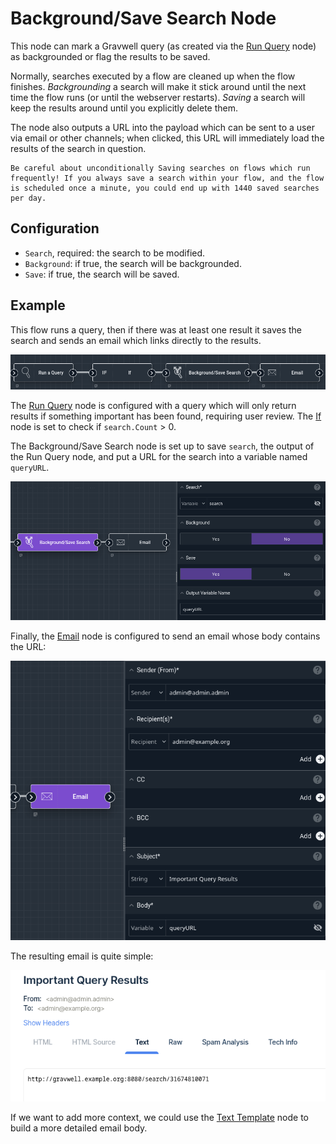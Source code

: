 # Background/Save Search Node

This node can mark a Gravwell query (as created via the [Run Query](runquery) node) as backgrounded or flag the results to be saved.

Normally, searches executed by a flow are cleaned up when the flow finishes. *Backgrounding* a search will make it stick around until the next time the flow runs (or until the webserver restarts). *Saving* a search will keep the results around until you explicitly delete them.

The node also outputs a URL into the payload which can be sent to a user via email or other channels; when clicked, this URL will immediately load the results of the search in question.

```{note}
Be careful about unconditionally Saving searches on flows which run frequently! If you always save a search within your flow, and the flow is scheduled once a minute, you could end up with 1440 saved searches per day.
```

## Configuration

* `Search`, required: the search to be modified.
* `Background`: if true, the search will be backgrounded.
* `Save`: if true, the search will be saved.

## Example

This flow runs a query, then if there was at least one result it saves the search and sends an email which links directly to the results.

![](bgsave1.png)

The [Run Query](runquery) node is configured with a query which will only return results if something important has been found, requiring user review. The [If](if) node is set to check if `search.Count` > 0.

The Background/Save Search node is set up to save `search`, the output of the Run Query node, and put a URL for the search into a variable named `queryURL`.

![](bgsave2.png)

Finally, the [Email](email) node is configured to send an email whose body contains the URL:

![](bgsave3.png)

The resulting email is quite simple:

![](bgsave4.png)

If we want to add more context, we could use the [Text Template](template) node to build a more detailed email body.
